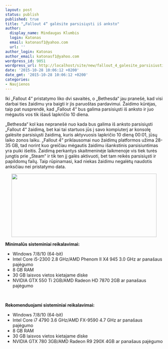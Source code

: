 ```yaml
---
layout: post
status: publish
published: true
title: "„Fallout 4“ galėsite parsisiųsti iš anksto"
author:
  display_name: Mindaugas Klumbis
  login: Katonas
  email: katonasf1@yahoo.com
  url: ''
author_login: Katonas
author_email: katonasf1@yahoo.com
wordpress_id: 9051
wordpress_url: http://localhost/site/new/fallout_4_galesite_parsisiusti_is_anksto/
date: '2015-10-28 10:06:12 +0200'
date_gmt: '2015-10-28 10:06:12 +0200'
categories:
- Naujienos
---
```

<p>
	Iki &bdquo;Fallout 4&ldquo; pristatymo liko dvi savaitės, o &bdquo;Bethesda&ldquo; jau prane&scaron;ė, kad visi darbai ties žaidimu yra baigti ir jis paruo&scaron;tas pardavimui. Žaidimo kūrėjas, taip pat nusprendė, kad &bdquo;Fallout 4&ldquo; bus galima parsisiųsti i&scaron; anksto ir juo mėgautis vos tik i&scaron;au&scaron; lapkričio 10 diena.</p>
<p>
	&bdquo;Bethesda&ldquo; kol kas neprane&scaron;ė nuo kada bus galima i&scaron; anksto parsisiųsti &bdquo;Fallout 4&ldquo; žaidimą, bet kai tai startuos jūs į savo kompiuterį ar konsolę galėsite parsisiųsti žaidimą, kuris aktyvuosis lapkričio 10 dieną 00:01, jūsų laiko zonos laiku. &bdquo;Fallout 4&ldquo; priklausomai nuo žaidimų platformos užima 28-35 GB, tad norint kuo greičiau mėgautis žaidimu i&scaron;ankstinis parsisiuntimas yra puiki i&scaron;eitis. Žaidimą perkantys skaitmeninėje laikmenoje vis tiek turės jungtis prie &bdquo;Steam&ldquo; ir tik ten jį galės aktivuoti, bet tam reikės parsisiųsti ir papildomų failų. Taip rūpinamasi, kad niekas žaidimu negalėtų naudotis anksčiau nei pristatymo data.</p>
<p style="text-align: center;">
	<a href="http://technews.lt/userfiles/Fallout-4-Boxart-1-e1445943376808.jpg"><img alt="" src="http://technews.lt/userfiles/Fallout-4-Boxart-1-e1445943376808.jpg" style="width: 464px; height: 203px;" /></a></p>
<p>
	<strong>Minimalūs sisteminiai reikalavimai:</strong></p>
<ul>
<li>
		Windows 7/8/10 (64-bit)</li>
<li>
		Intel Core i5-2300 2.8 GHz/AMD Phenom II X4 945 3.0 GHz ar pana&scaron;aus pajėgumo</li>
<li>
		8 GB RAM</li>
<li>
		30 GB laisvos vietos kietajame diske</li>
<li>
		NVIDIA GTX 550 Ti 2GB/AMD Radeon HD 7870 2GB ar pana&scaron;aus pajėgumo</li>
</ul>
<p>
	&nbsp;</p>
<p>
	<strong>Rekomenduojami sisteminiai reikalavimai:</strong></p>
<ul>
<li>
		Windows 7/8/10 (64-bit)</li>
<li>
		Intel Core i7 4790 3.6 GHz/AMD FX-9590 4.7 GHz ar pana&scaron;aus pajėgumo</li>
<li>
		8 GB RAM</li>
<li>
		30 GB laisvos vietos kietajame diske</li>
<li>
		NVIDIA GTX 780 3GB/AMD Radeon R9 290X 4GB ar pana&scaron;aus pajėgumo</li>
</ul>
